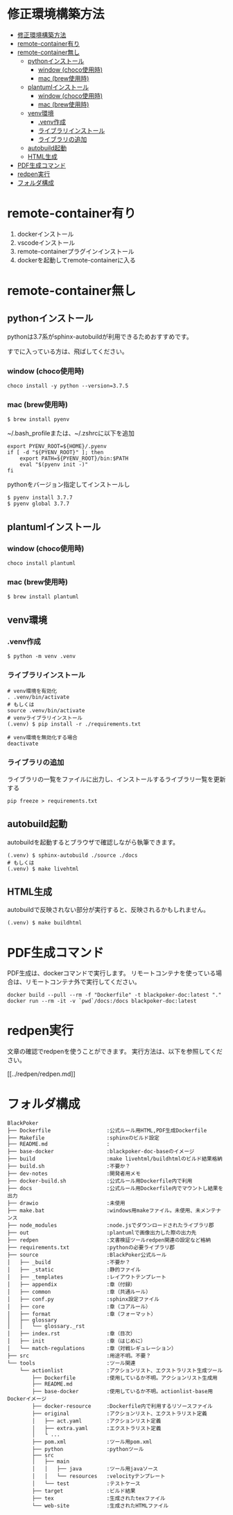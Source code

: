 # 修正環境構築方法

<!-- @import "[TOC]" {cmd="toc" depthFrom=1 depthTo=6 orderedList=false} -->

<!-- code_chunk_output -->

- [修正環境構築方法](#修正環境構築方法)
- [remote-container有り](#remote-container有り)
- [remote-container無し](#remote-container無し)
  - [pythonインストール](#pythonインストール)
    - [window (choco使用時)](#window-choco使用時)
    - [mac (brew使用時)](#mac-brew使用時)
  - [plantumlインストール](#plantumlインストール)
    - [window (choco使用時)](#window-choco使用時-1)
    - [mac (brew使用時)](#mac-brew使用時-1)
  - [venv環境](#venv環境)
    - [.venv作成](#venv作成)
    - [ライブラリインストール](#ライブラリインストール)
    - [ライブラリの追加](#ライブラリの追加)
  - [autobuild起動](#autobuild起動)
  - [HTML生成](#html生成)
- [PDF生成コマンド](#pdf生成コマンド)
- [redpen実行](#redpen実行)
- [フォルダ構成](#フォルダ構成)

<!-- /code_chunk_output -->



# remote-container有り
1. dockerインストール
1. vscodeインストール
1. remote-containerプラグインインストール
1. dockerを起動してremote-containerに入る


# remote-container無し

## pythonインストール

pythonは3.7系がsphinx-autobuildが利用できるためおすすめです。

すでに入っている方は、飛ばしてください。

### window (choco使用時)
```
choco install -y python --version=3.7.5
```
### mac (brew使用時)
```
$ brew install pyenv
```
~/.bash_profileまたは、~/.zshrcに以下を追加
```
export PYENV_ROOT=${HOME}/.pyenv
if [ -d "${PYENV_ROOT}" ]; then
    export PATH=${PYENV_ROOT}/bin:$PATH
    eval "$(pyenv init -)"
fi
```
pythonをバージョン指定してインストールし
```
$ pyenv install 3.7.7
$ pyenv global 3.7.7
```

## plantumlインストール
### window (choco使用時)
```
choco install plantuml
```
### mac (brew使用時)
```
$ brew install plantuml
```


## venv環境
### .venv作成
```
$ python -m venv .venv
```

### ライブラリインストール
```
# venv環境を有効化
. .venv/bin/activate
# もしくは
source .venv/bin/activate
# venvライブラリインストール
(.venv) $ pip install -r ./requirements.txt
```

```
# venv環境を無効化する場合
deactivate
```

### ライブラリの追加
ライブラリの一覧をファイルに出力し、インストールするライブラリ一覧を更新する
```
pip freeze > requirements.txt
```

## autobuild起動
autobuildを起動するとブラウザで確認しながら執筆できます。
```
(.venv) $ sphinx-autobuild ./source ./docs
# もしくは
(.venv) $ make livehtml
```

## HTML生成
autobuildで反映されない部分が実行すると、反映されるかもしれません。
```
(.venv) $ make buildhtml
```


# PDF生成コマンド
PDF生成は、dockerコマンドで実行します。
リモートコンテナを使っている場合は、リモートコンテナ外で実行してください。

```
docker build --pull --rm -f "Dockerfile" -t blackpoker-doc:latest "."
docker run --rm -it -v `pwd`/docs:/docs blackpoker-doc:latest 
```

# redpen実行
文章の確認でredpenを使うことができます。
実行方法は、以下を参照してください。

[[../redpen/redpen.md]]


# フォルダ構成
```
BlackPoker
├── Dockerfile                  :公式ルール用HTML,PDF生成Dockerfile
├── Makefile                    :sphinxのビルド設定
├── README.md                   : 
├── base-docker                 :blackpoker-doc-baseのイメージ
├── build                       :make livehtml/buildhtmlのビルド結果格納
├── build.sh                    :不要か？
├── dev-notes                   :開発者用メモ
├── docker-build.sh             :公式ルール用Dockerfile内で利用
├── docs                        :公式ルール用Dockerfile内でマウントし結果を出力
├── drawio                      :未使用
├── make.bat                    :windows用makeファイル。未使用、未メンテナンス
├── node_modules                :node.jsでダウンロードされたライブラリ郡
├── out                         :plantumlで画像出力した際の出力先
├── redpen                      :文書検証ツールredpen関連の設定など格納
├── requirements.txt            :pythonの必要ライブラリ郡
├── source                      :BlackPoker公式ルール
│   ├── _build                  :不要か？
│   ├── _static                 :静的ファイル
│   ├── _templates              :レイアウトテンプレート
│   ├── appendix                :章（付録）
│   ├── common                  :章（共通ルール）
│   ├── conf.py                 :sphinx設定ファイル
│   ├── core                    :章（コアルール）
│   ├── format                  :章（フォーマット）
│   ├── glossary
│   │   └── glossary._rst
│   ├── index.rst               :章（目次）
│   ├── init                    :章（はじめに）
│   └── match-regulations       :章（対戦レギュレーション）
├── src                         :用途不明。不要？
└── tools                       :ツール関連
    └── actionlist              :アクションリスト、エクストラリスト生成ツール
        ├── Dockerfile          :使用しているか不明。アクションリスト生成用
        ├── README.md
        ├── base-docker         :使用しているか不明。actionlist-base用Dockerイメージ
        ├── docker-resource     :Dockerfile内で利用するリソースファイル
        ├── original            :アクションリスト、エクストラリスト定義
        │   ├── act.yaml        :アクションリスト定義
        │   ├── extra.yaml      :エクストラリスト定義
        │   └ ...
        ├── pom.xml             :ツール用pom.xml
        ├── python              :pythonツール
        ├── src
        │   ├── main
        │   │   ├── java        :ツール用javaソース
        │   │   └── resources   :velocityテンプレート
        │   └── test            :テストケース
        ├── target              :ビルド結果
        ├── tex                 :生成されたtexファイル
        └── web-site            :生成されたHTMLファイル
```